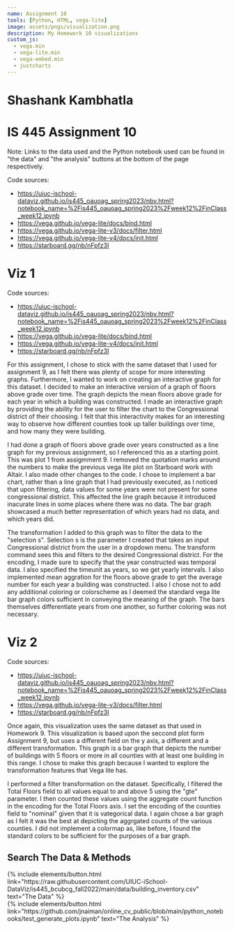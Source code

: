 ```yaml
---
name: Assignment 10
tools: [Python, HTML, vega-lite]
image: assets/pngs/visualization.png
description: My Homework 10 visualizations
custom_js:
  - vega.min
  - vega-lite.min
  - vega-embed.min
  - justcharts
---
```


# Shashank Kambhatla
# IS 445 Assignment 10

Note: Links to the data used and the Python notebook used can be found in "the data" and "the analysis" buttons at the bottom of the page respectively.

Code sources:
- https://uiuc-ischool-dataviz.github.io/is445_oauoag_spring2023/nbv.html?notebook_name=%2Fis445_oauoag_spring2023%2Fweek12%2FinClass_week12.ipynb
- https://vega.github.io/vega-lite/docs/bind.html
- https://vega.github.io/vega-lite-v3/docs/filter.html
- https://vega.github.io/vega-lite-v4/docs/init.html
- https://starboard.gg/nb/nFpfz3I


# Viz 1

<vegachart schema-url="{{ site.baseurl }}/assets/json/mychart1.json" style="width: 100%"></vegachart>

Code sources:
- https://uiuc-ischool-dataviz.github.io/is445_oauoag_spring2023/nbv.html?notebook_name=%2Fis445_oauoag_spring2023%2Fweek12%2FinClass_week12.ipynb
- https://vega.github.io/vega-lite/docs/bind.html
- https://vega.github.io/vega-lite-v4/docs/init.html
- https://starboard.gg/nb/nFpfz3I

For this assignment, I chose to stick with the same dataset that I used for assignment 9, as I felt there was plenty of scope for more interesting graphs. Furthermore, I wanted to work on creating an interactive graph for this dataset. I decided to make an interactive version of a graph of floors above grade over time. The graph depicts the mean floors above grade for each year in which a building was constructed. I made an interactive graph by providing the ability for the user to filter the chart to the Congressional district of their choosing. I felt that this interactivity makes for an interesting way to observe how different counties took up taller buildings over time, and how many they were building.

I had done a graph of floors above grade over years constructed as a line graph for my previous assignment, so I referenced this as a starting point. This was plot 1 from assigmment 9. I removed the quotation marks around the numbers to make the previous vega lite plot on Starboard work with Altair. I also made other changes to the code. I chose to implement a bar chart, rather than a line graph that I had previously executed, as I noticed that upon filtering, data values for some years were not present for some congressional district. This affected the line graph because it introduced inacurate lines in some places where there was no data. The bar graph showcased a much better representation of which years had no data, and which years did. 

The transformation I added to this graph was to filter the data to the "selection s". Selection s is the parameter I created that takes an input Congressional district from the user in a dropdown menu. The transform command sees this and filters to the desired Congressional district. For the encoding, I made sure to specify that the year constructed was temporal data. I also specified the timeunit as years, so we get yearly intervals. I also implemented mean aggration for the floors above grade to get the average number for each year a building was constructed. I also I chose not to add any additional coloring or colorscheme as I deemed the standard vega lite bar graph colors sufficient in conveying the meaning of the graph. The bars themselves differentiate years from one another, so further coloring was not necessary.

# Viz 2

<vegachart schema-url="{{ site.baseurl }}/assets/json/mychart2.json" style="width: 100%"></vegachart>

Code sources:
- https://uiuc-ischool-dataviz.github.io/is445_oauoag_spring2023/nbv.html?notebook_name=%2Fis445_oauoag_spring2023%2Fweek12%2FinClass_week12.ipynb
- https://vega.github.io/vega-lite-v3/docs/filter.html
- https://starboard.gg/nb/nFpfz3I

Once again, this visualization uses the same dataset as that used in Homework 9. This visualization is based upon the seccond plot form Assignment 9, but uses a different field on the y axis, a different and a different transformation. This graph is a bar graph that depicts the number of buildings with 5 floors or more in all counties with at least one building in this range. I chose to make this graph because I wanted to explore the transformation features that Vega lite has. 

I performed a filter transformation on the dataset. Specifically, I filtered the Total Floors field to all values equal to and above 5 using the "gte" parameter. I then counted these values using the aggregate count function in the encoding for the Total Floors axis. I set the encoding of the counties field to "nominal" given that it is vategorical data. I again chose a bar graph as I felt it was the best at depicting the aggrgated counts of the various counties. I did not implement a colormap as, like before, I found the standard colors to be sufficient for the purposes of a bar graph. 

## Search The Data & Methods

<!-- these are written in a combo of html and liquid --> 

<div class="left">
{% include elements/button.html link="https://raw.githubusercontent.com/UIUC-iSchool-DataViz/is445_bcubcg_fall2022/main/data/building_inventory.csv" text="The Data" %}
</div>

<div class="right">
{% include elements/button.html link="https://github.com/jnaiman/online_cv_public/blob/main/python_notebooks/test_generate_plots.ipynb" text="The Analysis" %}
</div>

